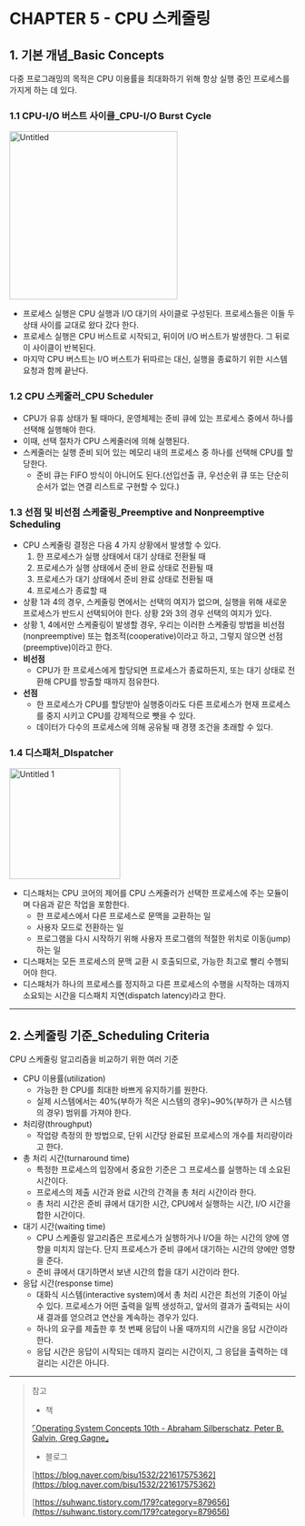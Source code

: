 # CHAPTER 5 - CPU 스케줄링

## 1. 기본 개념_Basic Concepts

다중 프로그래밍의 목적은 CPU 이용률을 최대화하기 위해 항상 실행 중인 프로세스를 가지게 하는 데 있다.

### 1.1 CPU-I/O 버스트 사이클_CPU-I/O Burst Cycle

<img width="296" alt="Untitled" src="https://user-images.githubusercontent.com/75190035/174474001-780a33d0-e093-4d70-adef-676eadbca60f.png">

- 프로세스 실행은 CPU 실행과 I/O 대기의 사이클로 구성된다. 프로세스들은 이들 두 상태 사이를 교대로 왔다 갔다 한다.
- 프로세스 실행은 CPU 버스트로 시작되고, 뒤이어 I/O 버스트가 발생한다. 그 뒤로 이 사이클이 반복된다.
- 마지막 CPU 버스트는 I/O 버스트가 뒤따르는 대신, 실행을 종료하기 위한 시스템 요청과 함께 끝난다.

### 1.2 CPU 스케줄러_CPU Scheduler

- CPU가 유휴 상태가 될 때마다, 운영체제는 준비 큐에 있는 프로세스 중에서 하나를 선택해 실행해야 한다.
- 이때, 선택 절차가 CPU 스케줄러에 의해 실행된다.
- 스케줄러는 실행 준비 되어 있는 메모리 내의 프로세스 중 하나를 선택해 CPU를 할당한다.
    - 준비 큐는 FIFO 방식이 아니어도 된다.(선입선출 큐, 우선순위 큐 또는 단순히 순서가 없는 연결 리스트로 구현할 수 있다.)

### 1.3 선점 및 비선점 스케줄링_Preemptive and Nonpreemptive Scheduling

- CPU 스케줄링 결정은 다음 4 가지 상황에서 발생할 수 있다.
    1. 한 프로세스가 실행 상태에서 대기 상태로 전환될 때
    2. 프로세스가 실행 상태에서 준비 완료 상태로 전환될 때
    3. 프로세스가 대기 상태에서 준비 완료 상태로 전환될 때
    4. 프로세스가 종료할 때
- 상황 1과 4의 경우, 스케줄링 면에서는 선택의 여지가 없으며, 실행을 위해 새로운 프로세스가 반드시 선택되어야 한다. 상황 2와 3의 경우 선택의 여지가 있다.
- 상황 1, 4에서만 스케줄링이 발생할 경우, 우리는 이러한 스케줄링 방법을 비선점(nonpreemptive) 또는 협조적(cooperative)이라고 하고, 그렇지 않으면 선점(preemptive)이라고 한다.
- **비선점**
    - CPU가 한 프로세스에게 할당되면 프로세스가 종료하든지, 또는 대기 상태로 전환해 CPU를 방출할 때까지 점유한다.
- **선점**
    - 한 프로세스가 CPU를 할당받아 실행중이라도 다른 프로세스가 현재 프로세스를 중지 시키고 CPU를 강제적으로 뺏을 수 있다.
    - 데이터가 다수의 프로세스에 의해 공유될 때 경쟁 조건을 초래할 수 있다.

### 1.4 디스패처_DIspatcher

<img width="195" alt="Untitled 1" src="https://user-images.githubusercontent.com/75190035/174474008-c1c8d837-093b-471d-862d-d43fcf4a57cd.png">

- 디스패처는 CPU 코어의 제어를 CPU 스케줄러가 선택한 프로세스에 주는 모듈이며 다음과 같은 작업을 포함한다.
    - 한 프로세스에서 다른 프로세스로 문맥을 교환하는 일
    - 사용자 모드로 전환하는 일
    - 프로그램을 다시 시작하기 위해 사용자 프로그램의 적절한 위치로 이동(jump)하는 일
- 디스패처는 모든 프로세스의 문맥 교환 시 호출되므로, 가능한 최고로 빨리 수행되어야 한다.
- 디스패처가 하나의 프로세스를 정지하고 다른 프로세스의 수행을 시작하는 데까지 소요되는 시간을 디스패치 지연(dispatch latency)라고 한다.

---

## 2. 스케줄링 기준_Scheduling Criteria

CPU 스케줄링 알고리즘을 비교하기 위한 여러 기준

- CPU 이용률(utilization)
    - 가능한 한 CPU를 최대한 바쁘게 유지하기를 원한다.
    - 실제 시스템에서는 40%(부하가 적은 시스템의 경우)~90%(부하가 큰 시스템의 경우) 범위를 가져야 한다.
- 처리량(throughput)
    - 작업량 측정의 한 방법으로, 단위 시간당 완료된 프로세스의 개수를 처리량이라고 한다.
- 총 처리 시간(turnaround time)
    - 특정한 프로세스의 입장에서 중요한 기준은 그 프로세스를 실행하는 데 소요된 시간이다.
    - 프로세스의 제출 시간과 완료 시간의 간격을 총 처리 시간이라 한다.
    - 총 처리 시간은 준비 큐에서 대기한 시간, CPU에서 실행하는 시간, I/O 시간을 합한 시간이다.
- 대기 시간(waiting time)
    - CPU 스케줄링 알고리즘은 프로세스가 실행하거나 I/O을 하는 시간의 양에 영향을 미치지 않는다. 단지 프로세스가 준비 큐에서 대기하는 시간의 양에만 영향을 준다.
    - 준비 큐에서 대기하면서 보낸 시간의 합을 대기 시간이라 한다.
- 응답 시간(response time)
    - 대화식 시스템(interactive system)에서 총 처리 시간은 최선의 기준이 아닐 수 있다. 프로세스가 어떤 출력을 일찍 생성하고, 앞서의 결과가 출력되는 사이 새 결과를 얻으려고 연산을 계속하는 경우가 있다.
    - 하나의 요구를 제출한 후 첫 번째 응답이 나올 때까지의 시간을 응답 시간이라 한다.
    - 응답 시간은 응답이 시작되는 데까지 걸리는 시간이지, 그 응답을 출력하는 데 걸리는 시간은 아니다.

---

> 참고
> 
> - 책
> 
> [⌜Operating System Concepts 10th - Abraham Silberschatz, Peter B. Galvin, Greg Gagne⌟](http://www.yes24.com/Product/Goods/78225791)
> 
> - 블로그
> 
> [https://blog.naver.com/bisu1532/221617575362](https://blog.naver.com/bisu1532/221617575362)
> 
> [https://suhwanc.tistory.com/179?category=879656](https://suhwanc.tistory.com/179?category=879656)
>

